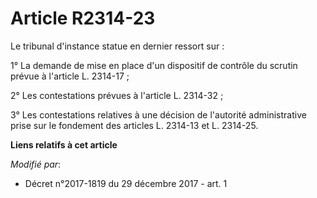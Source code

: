 # Article R2314-23

Le tribunal d'instance statue en dernier ressort sur :

1° La demande de mise en place d'un dispositif de contrôle du scrutin prévue à l'article L. 2314-17 ;

2° Les contestations prévues à l'article L. 2314-32 ;

3° Les contestations relatives à une décision de l'autorité administrative prise sur le fondement des articles L. 2314-13 et
L. 2314-25.

**Liens relatifs à cet article**

_Modifié par_:

  - Décret n°2017-1819 du 29 décembre 2017 - art. 1
